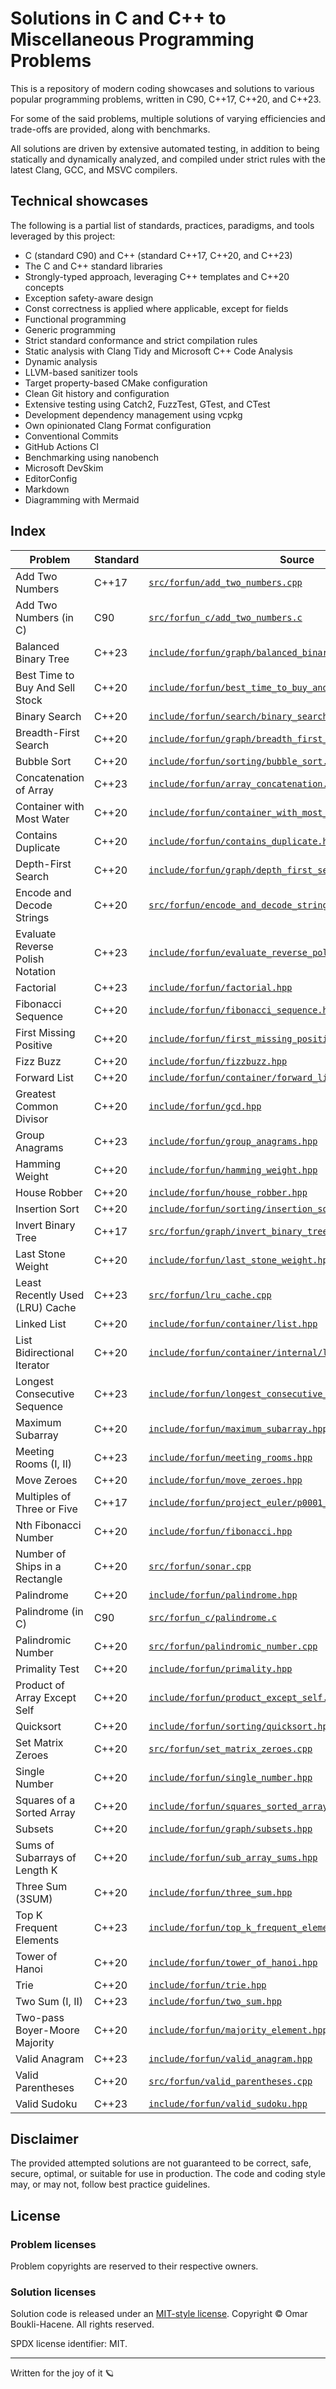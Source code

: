 # Solutions in C and C++ to Miscellaneous Programming Problems

This is a repository of modern coding showcases and solutions to various popular
programming problems, written in C90, C++17, C++20, and C++23.

For some of the said problems, multiple solutions of varying efficiencies and
trade-offs are provided, along with benchmarks.

All solutions are driven by extensive automated testing, in addition to being
statically and dynamically analyzed, and compiled under strict rules with the
latest Clang, GCC, and MSVC compilers.

## Technical showcases

The following is a partial list of standards, practices, paradigms, and tools
leveraged by this project:

- C (standard C90) and C++ (standard C++17, C++20, and C++23)
- The C and C++ standard libraries
- Strongly-typed approach, leveraging C++ templates and C++20 concepts
- Exception safety-aware design
- Const correctness is applied where applicable, except for fields
- Functional programming
- Generic programming
- Strict standard conformance and strict compilation rules
- Static analysis with Clang Tidy and Microsoft C++ Code Analysis
- Dynamic analysis
- LLVM-based sanitizer tools
- Target property-based CMake configuration
- Clean Git history and configuration
- Extensive testing using Catch2, FuzzTest, GTest, and CTest
- Development dependency management using vcpkg
- Own opinionated Clang Format configuration
- Conventional Commits
- GitHub Actions CI
- Benchmarking using nanobench
- Microsoft DevSkim
- EditorConfig
- Markdown
- Diagramming with Mermaid

## Index

| Problem                          | Standard | Source                                                                                                                     |
| ---                              | ---      | ---                                                                                                                        |
| Add Two Numbers                  | C++17    | [`src/forfun/add_two_numbers.cpp`](src/forfun/add_two_numbers.cpp)                                                         |
| Add Two Numbers (in C)           | C90      | [`src/forfun_c/add_two_numbers.c`](src/forfun_c/add_two_numbers.c)                                                         |
| Balanced Binary Tree             | C++23    | [`include/forfun/graph/balanced_binary_tree.hpp`](src/forfun/graph/balanced_binary_tree.cpp)                               |
| Best Time to Buy And Sell Stock  | C++20    | [`include/forfun/best_time_to_buy_and_sell_stock.hpp`](include/forfun/best_time_to_buy_and_sell_stock.hpp)                 |
| Binary Search                    | C++20    | [`include/forfun/search/binary_search.hpp`](include/forfun/search/binary_search.hpp)                                       |
| Breadth-First Search             | C++20    | [`include/forfun/graph/breadth_first_search.hpp`](include/forfun/graph/breadth_first_search.hpp)                           |
| Bubble Sort                      | C++20    | [`include/forfun/sorting/bubble_sort.hpp`](include/forfun/sorting/bubble_sort.hpp)                                         |
| Concatenation of Array           | C++23    | [`include/forfun/array_concatenation.hpp`](include/forfun/array_concatenation.hpp)                                         |
| Container with Most Water        | C++20    | [`include/forfun/container_with_most_water.hpp`](include/forfun/container_with_most_water.hpp)                             |
| Contains Duplicate               | C++20    | [`include/forfun/contains_duplicate.hpp`](include/forfun/contains_duplicate.hpp)                                           |
| Depth-First Search               | C++20    | [`include/forfun/graph/depth_first_search.hpp`](include/forfun/graph/depth_first_search.hpp)                               |
| Encode and Decode Strings        | C++20    | [`src/forfun/encode_and_decode_strings.cpp`](include/forfun/encode_and_decode_strings.hpp)                                 |
| Evaluate Reverse Polish Notation | C++23    | [`include/forfun/evaluate_reverse_polish_notation.hpp`](include/forfun/evaluate_reverse_polish_notation.hpp)               |
| Factorial                        | C++23    | [`include/forfun/factorial.hpp`](include/forfun/factorial.hpp)                                                             |
| Fibonacci Sequence               | C++20    | [`include/forfun/fibonacci_sequence.hpp`](include/forfun/fibonacci_sequence.hpp)                                           |
| First Missing Positive           | C++20    | [`include/forfun/first_missing_positive.hpp`](include/forfun/first_missing_positive.hpp)                                   |
| Fizz Buzz                        | C++20    | [`include/forfun/fizzbuzz.hpp`](include/forfun/fizzbuzz.hpp)                                                               |
| Forward List                     | C++20    | [`include/forfun/container/forward_list.hpp`](include/forfun/container/forward_list.hpp)                                   |
| Greatest Common Divisor          | C++20    | [`include/forfun/gcd.hpp`](include/forfun/gcd.hpp)                                                                         |
| Group Anagrams                   | C++23    | [`include/forfun/group_anagrams.hpp`](include/forfun/group_anagrams.hpp)                                                   |
| Hamming Weight                   | C++20    | [`include/forfun/hamming_weight.hpp`](include/forfun/hamming_weight.hpp)                                                   |
| House Robber                     | C++20    | [`include/forfun/house_robber.hpp`](include/forfun/house_robber.hpp)                                                       |
| Insertion Sort                   | C++20    | [`include/forfun/sorting/insertion_sort.hpp`](include/forfun/sorting/insertion_sort.hpp)                                   |
| Invert Binary Tree               | C++17    | [`src/forfun/graph/invert_binary_tree.cpp`](src/forfun/graph/invert_binary_tree.cpp)                                       |
| Last Stone Weight                | C++20    | [`include/forfun/last_stone_weight.hpp`](include/forfun/last_stone_weight.hpp)                                             |
| Least Recently Used (LRU) Cache  | C++23    | [`src/forfun/lru_cache.cpp`](src/forfun/lru_cache.cpp)                                                                     |
| Linked List                      | C++20    | [`include/forfun/container/list.hpp`](include/forfun/container/list.hpp)                                                   |
| List Bidirectional Iterator      | C++20    | [`include/forfun/container/internal/list_iterator.hpp`](include/forfun/container/internal/list_iterator.hpp)               |
| Longest Consecutive Sequence     | C++23    | [`include/forfun/longest_consecutive_sequence.hpp`](include/forfun/longest_consecutive_sequence.hpp)                       |
| Maximum Subarray                 | C++20    | [`include/forfun/maximum_subarray.hpp`](include/forfun/maximum_subarray.hpp)                                               |
| Meeting Rooms (I, II)            | C++23    | [`include/forfun/meeting_rooms.hpp`](include/forfun/meeting_rooms.hpp)                                                     |
| Move Zeroes                      | C++20    | [`include/forfun/move_zeroes.hpp`](include/forfun/move_zeroes.hpp)                                                         |
| Multiples of Three or Five       | C++17    | [`include/forfun/project_euler/p0001_multiples_of_3_or_5.hpp`](include/forfun/project_euler/p0001_multiples_of_3_or_5.hpp) |
| Nth Fibonacci Number             | C++20    | [`include/forfun/fibonacci.hpp`](include/forfun/fibonacci.hpp)                                                             |
| Number of Ships in a Rectangle   | C++20    | [`src/forfun/sonar.cpp`](src/forfun/sonar.cpp)                                                                             |
| Palindrome                       | C++20    | [`include/forfun/palindrome.hpp`](include/forfun/palindrome.hpp)                                                           |
| Palindrome (in C)                | C90      | [`src/forfun_c/palindrome.c`](src/forfun_c/palindrome.c)                                                                   |
| Palindromic Number               | C++20    | [`src/forfun/palindromic_number.cpp`](src/forfun/palindromic_number.cpp)                                                   |
| Primality Test                   | C++20    | [`include/forfun/primality.hpp`](include/forfun/primality.hpp)                                                             |
| Product of Array Except Self     | C++20    | [`include/forfun/product_except_self.hpp`](include/forfun/product_except_self.hpp)                                         |
| Quicksort                        | C++20    | [`include/forfun/sorting/quicksort.hpp`](include/forfun/sorting/quicksort.hpp)                                             |
| Set Matrix Zeroes                | C++20    | [`src/forfun/set_matrix_zeroes.cpp`](src/forfun/set_matrix_zeroes.cpp)                                                     |
| Single Number                    | C++20    | [`include/forfun/single_number.hpp`](include/forfun/single_number.hpp)                                                     |
| Squares of a Sorted Array        | C++20    | [`include/forfun/squares_sorted_array.hpp`](include/forfun/squares_sorted_array.hpp)                                       |
| Subsets                          | C++20    | [`include/forfun/graph/subsets.hpp`](src/forfun/graph/subsets.cpp)                                                         |
| Sums of Subarrays of Length K    | C++20    | [`include/forfun/sub_array_sums.hpp`](include/forfun/sub_array_sums.hpp)                                                   |
| Three Sum (3SUM)                 | C++20    | [`include/forfun/three_sum.hpp`](include/forfun/three_sum.hpp)                                                             |
| Top K Frequent Elements          | C++23    | [`include/forfun/top_k_frequent_elements.hpp`](include/forfun/top_k_frequent_elements.hpp)                                 |
| Tower of Hanoi                   | C++20    | [`include/forfun/tower_of_hanoi.hpp`](include/forfun/tower_of_hanoi.hpp)                                                   |
| Trie                             | C++20    | [`include/forfun/trie.hpp`](include/forfun/trie.hpp)                                                                       |
| Two Sum (I, II)                  | C++23    | [`include/forfun/two_sum.hpp`](include/forfun/two_sum.hpp)                                                                 |
| Two-pass Boyer-Moore Majority    | C++20    | [`include/forfun/majority_element.hpp`](include/forfun/majority_element.hpp)                                               |
| Valid Anagram                    | C++23    | [`include/forfun/valid_anagram.hpp`](include/forfun/valid_anagram.hpp)                                                     |
| Valid Parentheses                | C++20    | [`src/forfun/valid_parentheses.cpp`](src/forfun/valid_parentheses.cpp)                                                     |
| Valid Sudoku                     | C++23    | [`include/forfun/valid_sudoku.hpp`](include/forfun/valid_sudoku.hpp)                                                       |

## Disclaimer

The provided attempted solutions are not guaranteed to be correct, safe,
secure, optimal, or suitable for use in production. The code and coding style
may, or may not, follow best practice guidelines.

## License

### Problem licenses

Problem copyrights are reserved to their respective owners.

### Solution licenses

Solution code is released under an [MIT-style license](LICENSE).
Copyright © Omar Boukli-Hacene. All rights reserved.

SPDX license identifier: MIT.

---

Written for the joy of it 🪐
